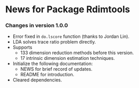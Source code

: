 # News for Package Rdimtools

### Changes in version 1.0.0
  * Error fixed in `do.lscore` function (thanks to Jordan Lin).
  * LDA solves trace ratio problem directly.
  * Supports 
    - 133 dimension reduction methods before this version.
    - 17  intrinsic dimension estimation techniques.
  * Initialize the following documentation:
    - NEWS for brief record of updates.
    - README for introduction.
  * Cleared dependencies.
